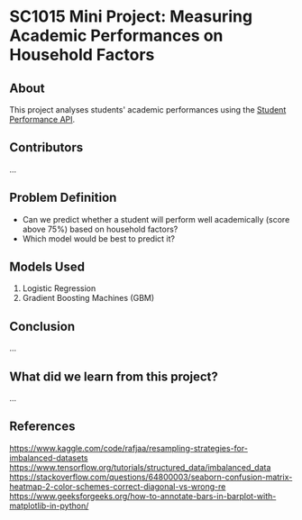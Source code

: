 # SC1015 Mini Project: Measuring Academic Performances on Household Factors

## About 

This project analyses students' academic performances using the [Student Performance API](https://archive.ics.uci.edu/dataset/320/student+performance).

## Contributors

...

## Problem Definition

- Can we predict whether a student will perform well academically (score above 75%) based on household factors?
- Which model would be best to predict it?

## Models Used

1. Logistic Regression
2. Gradient Boosting Machines (GBM)

## Conclusion

...

## What did we learn from this project?

...

## References

https://www.kaggle.com/code/rafjaa/resampling-strategies-for-imbalanced-datasets
https://www.tensorflow.org/tutorials/structured_data/imbalanced_data
https://stackoverflow.com/questions/64800003/seaborn-confusion-matrix-heatmap-2-color-schemes-correct-diagonal-vs-wrong-re
https://www.geeksforgeeks.org/how-to-annotate-bars-in-barplot-with-matplotlib-in-python/
